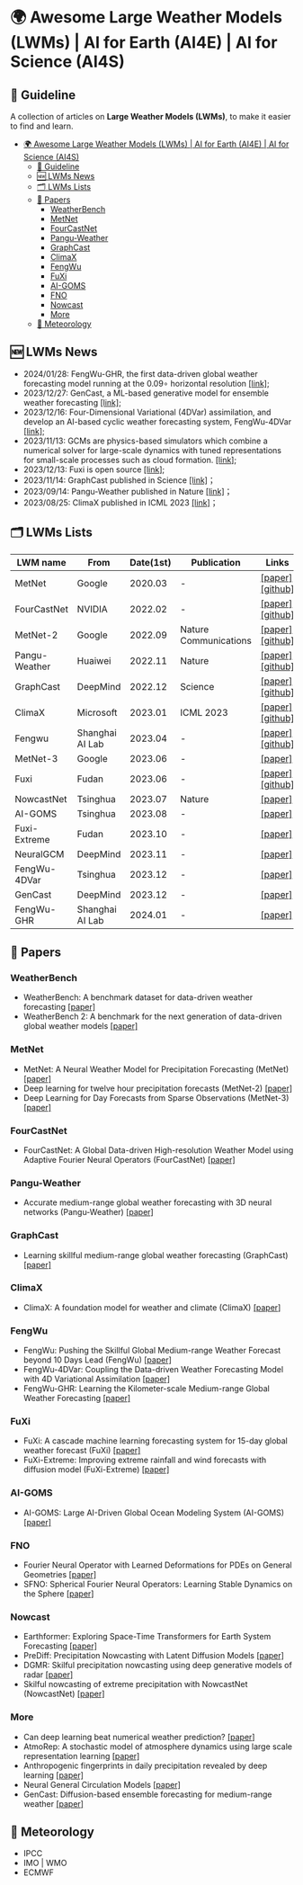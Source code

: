 # 🌍 Awesome Large Weather Models (LWMs) | AI for Earth (AI4E) | AI for Science (AI4S)
## 🧭 Guideline
A collection of articles on **Large Weather Models (LWMs)**, to make it easier to find and learn.
- [🌍 Awesome Large Weather Models (LWMs) | AI for Earth (AI4E) | AI for Science (AI4S)](#-awesome-large-weather-models-lwms--ai-for-earth-ai4e--ai-for-science-ai4s)
  - [🧭 Guideline](#-guideline)
  - [🆕 LWMs News](#-lwms-news)
  - [🗂️ LWMs Lists](#️-lwms-lists)
  - [📖 Papers](#-papers)
    - [WeatherBench](#weatherbench)
    - [MetNet](#metnet)
    - [FourCastNet](#fourcastnet)
    - [Pangu-Weather](#pangu-weather)
    - [GraphCast](#graphcast)
    - [ClimaX](#climax)
    - [FengWu](#fengwu)
    - [FuXi](#fuxi)
    - [AI-GOMS](#ai-goms)
    - [FNO](#fno)
    - [Nowcast](#nowcast)
    - [More](#more)
  - [🧊 Meteorology](#-meteorology)
## 🆕 LWMs News
- 2024/01/28: FengWu-GHR, the first data-driven global weather forecasting model running at the 0.09∘ horizontal resolution [[link]](https://arxiv.org/abs/2402.00059);
- 2023/12/27: GenCast, a ML-based generative model for ensemble weather forecasting [[link]](https://arxiv.org/pdf/2312.15796);
- 2023/12/16: Four-Dimensional Variational (4DVar) assimilation, and develop an AI-based cyclic weather forecasting system, FengWu-4DVar [[link]](https://arxiv.org/abs/2312.12455);
- 2023/11/13: GCMs are physics-based simulators which combine a numerical solver for large-scale dynamics with tuned representations for small-scale processes such as cloud formation. [[link]](https://arxiv.org/abs/2311.07222);
- 2023/12/13: Fuxi is open source [[link]](https://github.com/tpys/ai-models-fuxi);
- 2023/11/14: GraphCast published in Science [[link]](https://github.com/tpys/ai-models-fuxi)；
- 2023/09/14: Pangu-Weather published in Nature [[link]](https://www.nature.com/articles/s41586-023-06185-3)；
- 2023/08/25: ClimaX published in ICML 2023 [[link]](https://openreview.net/forum?id=TowCaiz7Ui)；
## 🗂️ LWMs Lists
| LWM name     | From            | Date(1st) | Publication | Links                                     |
| ------------- | --------------- | ---------------- | -------------- | ------------------------------------------------------------ |
| MetNet   | Google        | 2020.03        | -              | [[paper]](https://arxiv.org/abs/2003.12140) [[github]](https://github.com/openclimatefix/metnet) |
| FourCastNet   | NVIDIA        | 2022.02          | -              | [[paper]](https://arxiv.org/abs/2202.11214) [[github]](https://github.com/NVlabs/FourCastNet) |
| MetNet-2   | Google        | 2022.09        | Nature Communications | [[paper]](https://www.nature.com/articles/s41467-022-32483-x) [[github]](https://github.com/openclimatefix/metnet)  |
| Pangu-Weather | Huaiwei         | 2022.11          | Nature         | [[paper]](https://www.nature.com/articles/s41586-023-06185-3) [[github]](https://github.com/198808xc/Pangu-Weather) |
| GraphCast     | DeepMind        | 2022.12          | Science        | [[paper]](https://www.science.org/doi/10.1126/science.adi2336) [[github]](https://github.com/google-deepmind/graphcast) |
| ClimaX        | Microsoft       | 2023.01          | ICML 2023      | [[paper]](https://arxiv.org/pdf/2301.10343) [[github]](https://github.com/microsoft/ClimaX) |
| Fengwu        | Shanghai AI Lab | 2023.04          | -              | [[paper]](https://arxiv.org/abs/2304.02948) [[github]](https://github.com/OpenEarthLab/FengWu) |
| MetNet-3  | Google        | 2023.06        | - | [[paper]](https://arxiv.org/abs/2306.06079)  | 
| Fuxi          | Fudan           | 2023.06          | -              | [[paper]](https://arxiv.org/abs/2306.12873) [[github]](https://github.com/tpys/ai-models-fuxi) |
| NowcastNet   | Tsinghua        | 2023.07         | Nature      | [[paper]](https://www.nature.com/articles/s41586-023-06184-4) |
| AI-GOMS       | Tsinghua        | 2023.08          | -              | [[paper]](https://arxiv.org/abs/2308.03152)                  |
| Fuxi-Extreme    | Fudan           | 2023.10        | -              | [[paper]](https://arxiv.org/abs/2310.19822) |
| NeuralGCM    | DeepMind           | 2023.11        | -              | [[paper]](https://arxiv.org/abs/2311.07222) |
| FengWu-4DVar    | Tsinghua           | 2023.12        | -              | [[paper]](https://arxiv.org/abs/2312.12455) |
| GenCast    | DeepMind           | 2023.12        | -              | [[paper]](https://arxiv.org/pdf/2312.15796) |
| FengWu-GHR    | Shanghai AI Lab           | 2024.01        | -              | [[paper]](https://arxiv.org/abs/2402.00059) |




## 📖 Papers

### WeatherBench
- WeatherBench: A benchmark dataset for data-driven weather forecasting [[paper]](https://agupubs.onlinelibrary.wiley.com/doi/pdf/10.1029/2020MS002203)
- WeatherBench 2: A benchmark for the next generation of data-driven global weather models [[paper]](https://arxiv.org/pdf/2308.15560)
### MetNet
- MetNet: A Neural Weather Model for Precipitation Forecasting (MetNet) [[paper]](https://arxiv.org/pdf/2003.12140)
- Deep learning for twelve hour precipitation forecasts (MetNet-2) [[paper]](https://www.nature.com/articles/s41467-022-32483-x%3C/p%3E)
- Deep Learning for Day Forecasts from Sparse Observations (MetNet-3) [[paper]](https://arxiv.org/pdf/2306.06079)
### FourCastNet
- FourCastNet: A Global Data-driven High-resolution Weather Model using Adaptive Fourier Neural Operators (FourCastNet) [[paper]](https://arxiv.org/pdf/2202.11214)
### Pangu-Weather
- Accurate medium-range global weather forecasting with 3D neural networks (Pangu-Weather) [[paper]](https://www.nature.com/articles/s41586-023-06185-3)
### GraphCast
- Learning skillful medium-range global weather forecasting (GraphCast) [[paper]](https://www.science.org/doi/full/10.1126/science.adi2336)
### ClimaX
- ClimaX: A foundation model for weather and climate (ClimaX) [[paper]](https://arxiv.org/pdf/2301.10343)
### FengWu
- FengWu: Pushing the Skillful Global Medium-range Weather Forecast beyond 10 Days Lead (FengWu) [[paper]](https://arxiv.org/pdf/2304.02948)
- FengWu-4DVar: Coupling the Data-driven Weather Forecasting Model with 4D Variational Assimilation [[paper]](https://arxiv.org/pdf/2312.12455)
- FengWu-GHR: Learning the Kilometer-scale Medium-range Global Weather Forecasting [[paper]](https://arxiv.org/pdf/2402.00059)
### FuXi
- FuXi: A cascade machine learning forecasting system for 15-day global weather forecast (FuXi) [[paper]](https://arxiv.org/pdf/2306.12873)
- FuXi-Extreme: Improving extreme rainfall and wind forecasts with diffusion model (FuXi-Extreme) [[paper]](https://arxiv.org/abs/2310.19822)
### AI-GOMS
- AI-GOMS: Large AI-Driven Global Ocean Modeling System (AI-GOMS) [[paper]](https://arxiv.org/pdf/2308.03152)
### FNO
- Fourier Neural Operator with Learned Deformations for PDEs on General Geometries [[paper]](https://arxiv.org/pdf/2207.05209)
- SFNO: Spherical Fourier Neural Operators: Learning Stable Dynamics on the Sphere [[paper]](https://arxiv.org/pdf/2306.03838)

### Nowcast
- Earthformer: Exploring Space-Time Transformers for Earth System Forecasting [[paper]](https://proceedings.neurips.cc/paper_files/paper/2022/file/a2affd71d15e8fedffe18d0219f4837a-Paper-Conference.pdf)
- PreDiff: Precipitation Nowcasting with Latent Diffusion Models [[paper]](https://arxiv.org/pdf/2307.10422)
- DGMR: Skilful precipitation nowcasting using deep generative models of radar [[paper]](https://www.nature.com/articles/s41586-021-03854-z)
- Skilful nowcasting of extreme precipitation with NowcastNet (NowcastNet) [[paper]](https://www.nature.com/articles/s41586-023-06184-4)
### More
- Can deep learning beat numerical weather prediction? [[paper]](https://royalsocietypublishing.org/doi/pdf/10.1098/rsta.2020.0097?download=true)
- AtmoRep: A stochastic model of atmosphere dynamics using large scale representation learning [[paper]](https://arxiv.org/abs/2308.13280)
- Anthropogenic fingerprints in daily precipitation revealed by deep learning [[paper]](https://www.nature.com/articles/s41586-023-06474-x)
- Neural General Circulation Models [[paper]](https://arxiv.org/abs/2311.07222)
- GenCast: Diffusion-based ensemble forecasting for medium-range weather [[paper]](https://arxiv.org/pdf/2312.15796)
  
## 🧊 Meteorology
- IPCC
- IMO | WMO
- ECMWF